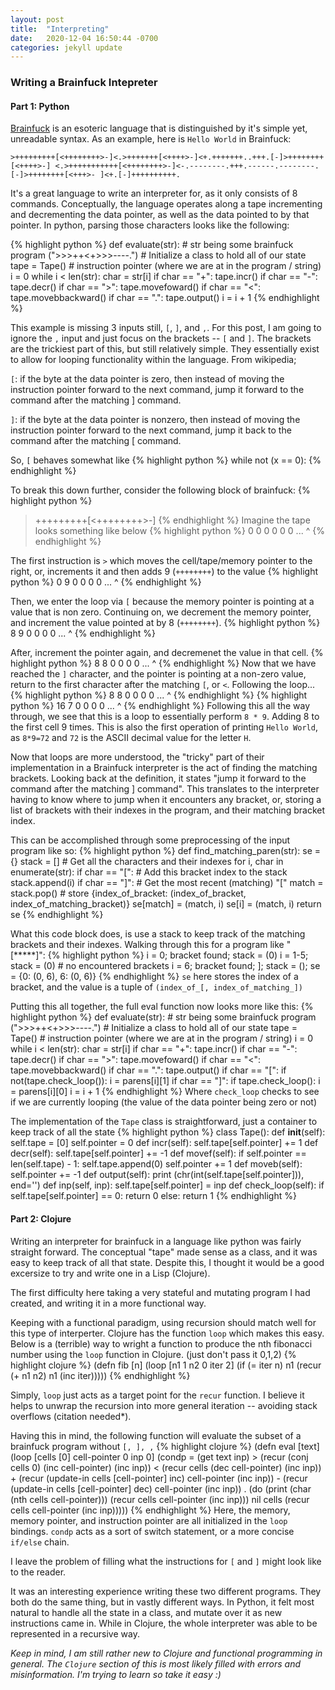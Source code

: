 ```yaml
---
layout: post
title:  "Interpreting"
date:   2020-12-04 16:50:44 -0700
categories: jekyll update
---
```

### Writing a Brainfuck Intepreter
#### Part 1: Python
[Brainfuck][brainfuck-wiki] is an esoteric language that is distinguished by it's simple yet, unreadable syntax. As an example, here is `Hello World` in Brainfuck: 

`>+++++++++[<++++++++>-]<.>+++++++[<++++>-]<+.+++++++..+++.[-]>++++++++[<++++>-] <.>+++++++++++[<++++++++>-]<-.--------.+++.------.--------.[-]>++++++++[<+++>- ]<+.[-]++++++++++.`

It's a great language to write an interpreter for, as it only consists of 8 commands. Conceptually, the language operates along a tape incrementing and decrementing the data pointer, as well as the data pointed to by that pointer. In python, parsing those characters looks like the following:

{% highlight python %}
def evaluate(str):
    # str being some brainfuck program (">>>++<+>>>----.")
    # Initialize a class to hold all of our state
    tape = Tape()
    # instruction pointer (where we are at in the program / string)
    i = 0
    while i < len(str):
        char = str[i]
        if char == "+": tape.incr()
        if char == "-": tape.decr()
        if char == ">": tape.movefoward()
        if char == "<": tape.movebbackward()
        if char == ".": tape.output()
        i = i + 1
{% endhighlight %}

This example is missing 3 inputs still, `[`, `]`, and `,`. For this post, I am going to ignore the `,` input and just focus on the brackets -- `[` and `]`.
The brackets are the trickiest part of this, but still relatively simple. They essentially exist to allow for looping functionality within the language. From wikipedia;

`[`: if the byte at the data pointer is zero, then instead of moving the instruction pointer forward to the next command, jump it forward to the command after the matching ] command. 

`]`: if the byte at the data pointer is nonzero, then instead of moving the instruction pointer forward to the next command, jump it back to the command after the matching [ command. 

So, `[` behaves somewhat like
{% highlight python %}
while not (x == 0):
{% endhighlight %}

To break this down further, consider the following block of brainfuck:
{% highlight python %}
>+++++++++[<++++++++>-]
{% endhighlight %}
Imagine the tape looks something like below
{% highlight python %}
0 0 0 0 0 0 ...
^
{% endhighlight %}

The first instruction is `>` which moves the cell/tape/memory pointer to the right, or, increments it and then adds 9 (`++++++++`) to the value
{% highlight python %}
0 9 0 0 0 0 ...
  ^
{% endhighlight %}

Then, we enter the loop via `[` because the memory pointer is pointing at a value that is non zero. Continuing on, we decrement the memory pointer, and increment the value pointed at by 8 (`++++++++`). 
{% highlight python %}
8 9 0 0 0 0 ...
^
{% endhighlight %}

After, increment the pointer again, and decremenet the value in that cell.
{% highlight python %}
8 8 0 0 0 0 ...
  ^
{% endhighlight %}
Now that we have reached the `]` character, and the pointer is pointing at a non-zero value, return to the first character after the matching `[`, or `<`. Following the loop...
{% highlight python %}
8 8 0 0 0 0 ...
^
{% endhighlight %}
{% highlight python %}
16 7 0 0 0 0 ...
^
{% endhighlight %}
Following this all the way through, we see that this is a loop to essentially perform `8 * 9`. Adding 8 to the first cell 9 times. This is also the first operation of printing `Hello World`, as `8*9=72` and `72` is the ASCII decimal value for the letter `H`. 


Now that loops are more understood, the "tricky" part of their implementation in a Brainfuck interpreter is the act of finding the matching brackets. Looking back at the definition, it states "jump it forward to the command after the matching ] command". This translates to the interpreter having to know where to jump when it encounters any bracket, or, storing a list of brackets with their indexes in the program, and their matching bracket index. 

This can be accomplished through some preprocessing of the input program like so:
{% highlight python %}
def find_matching_paren(str):
    se = {}
    stack = []
    # Get all the characters and their indexes
    for i, char in enumerate(str):
        if char == "[":
            # Add this bracket index to the stack
            stack.append(i)
        if char == "]":
            # Get the most recent (matching) "["
            match = stack.pop()
            # store {index_of_bracket: (index_of_bracket, index_of_matching_bracket)}
            se[match] = (match, i)
            se[i] = (match, i)
    return se
{% endhighlight %}

What this code block does, is use a stack to keep track of the matching brackets and their indexes. Walking through this for a program like "[*****]":
{% highlight python %}
i = 0; bracket found;  stack = (0)
i = 1-5; stack = (0) # no encountered brackets
i = 6; bracket found; ]; stack = (); se = {0: (0, 6), 6: (0, 6)}
{% endhighlight %}
`se` here stores the index of a bracket, and the value is a tuple of `(index_of_[, index_of_matching_])`

Putting this all together, the full eval function now looks more like this:
{% highlight python %}
def evaluate(str):
    # str being some brainfuck program (">>>++<+>>>----.")
    # Initialize a class to hold all of our state
    tape = Tape()
    # instruction pointer (where we are at in the program / string)
    i = 0
    while i < len(str):
        char = str[i]
        if char == "+": tape.incr()
        if char == "-": tape.decr()
        if char == ">": tape.movefoward()
        if char == "<": tape.movebbackward()
        if char == ".": tape.output()
        if char == "[":
            if not(tape.check_loop()):
                i = parens[i][1]
        if char == "]":
            if tape.check_loop():
                i = parens[i][0]
        i = i + 1
{% endhighlight %}
Where `check_loop` checks to see if we are currently looping (the value of the data pointer being zero or not)

The implementation of the `Tape` class is straightforward, just a container to keep track of all the state
{% highlight python %}
class Tape():
    def __init__(self):
        self.tape = [0]
        self.pointer = 0
    def incr(self):
        self.tape[self.pointer] += 1
    def decr(self):
        self.tape[self.pointer] += -1
    def movef(self):
        if self.pointer == len(self.tape) - 1: self.tape.append(0)
        self.pointer += 1
    def moveb(self):
        self.pointer += -1
    def output(self):
        print (chr(int(self.tape[self.pointer])), end='')
    def inp(self, inp):
        self.tape[self.pointer] = inp
    def check_loop(self):
        if self.tape[self.pointer] == 0:
            return 0
        else:
            return 1
{% endhighlight %}

#### Part 2: Clojure
Writing an interpreter for brainfuck in a language like python was fairly straight forward. The conceptual "tape" made sense as a class, and it was easy to keep track of all that state. Despite this, I thought it would be a good excersize to try and write one in a Lisp (Clojure). 

The first difficulty here taking a very stateful and mutating program I had created, and writing it in a more functional way.

Keeping with a functional paradigm, using recursion should match well for this type of interperter. Clojure has the function `loop` which makes this easy. Below is a (terrible) way to wright a function to produce the nth fibonacci number using the `loop` function in Clojure. (just don't pass it 0,1,2) 
{% highlight clojure %}
(defn fib [n]
  (loop [n1 1 n2 0 iter 2]
    (if (= iter n)
      n1
      (recur (+ n1 n2) n1 (inc iter)))))
{% endhighlight %}

Simply, `loop` just acts as a target point for the `recur` function. I believe it helps to unwrap the recursion into more general iteration -- avoiding stack overflows (citation needed*). 

Having this in mind, the following function will evaluate the subset of a brainfuck program without `[, ], ,`
{% highlight clojure %}
(defn eval [text]
  (loop [cells [0] cell-pointer 0 inp 0]
    (condp = (get text inp)
      \> (recur (conj cells 0) (inc cell-pointer) (inc inp))
      \< (recur cells (dec cell-pointer) (inc inp))
      \+ (recur (update-in cells [cell-pointer] inc) cell-pointer (inc inp))
      \- (recur (update-in cells [cell-pointer] dec) cell-pointer (inc inp))
      \. (do
           (print (char (nth cells cell-pointer)))
           (recur cells cell-pointer (inc inp)))
      nil cells
      (recur cells cell-pointer (inc inp)))))
{% endhighlight %}
Here, the memory, memory pointer, and instruction pointer are all initialized in the `loop` bindings. `condp` acts as a sort of switch statement, or a more concise `if/else` chain. 

I leave the problem of filling what the instructions for `[` and `]` might look like to the reader. 

It was an interesting experience writing these two different programs. They both do the same thing, but in vastly different ways. In Python, it felt most natural to handle all the state in a class, and mutate over it as new instructions came in. While in Clojure, the whole interpreter was able to be represented in a recursive way. 

*Keep in mind, I am still rather new to Clojure and functional programming in general. The `Clojure` section of this is most likely filled with errors and misinformation. I'm trying to learn so take it easy :)*

[brainfuck-wiki]: https://en.wikipedia.org/wiki/Brainfuck

